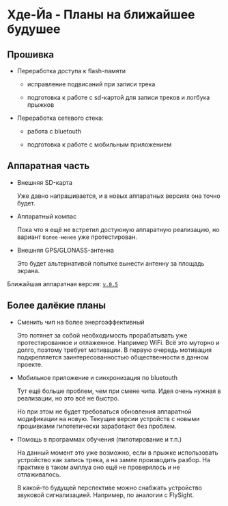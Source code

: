# Хде-Йа - Планы на ближайшее будушее

## Прошивка

* Переработка доступа к flash-памяти
    
    * исправление подвисаний при записи трека
    
    * подготовка к работе с sd-картой для записи треков и логбука прыжков

* Переработка сетевого стека:
    
    * работа с bluetouth
    
    * подготовка к работе с мобильным приложением

## Аппаратная часть

* Внешняя SD-карта

    Уже давно напрашивается, и в новых аппаратных версиях она точно будет.

* Аппаратный компас

    Пока что я ещё не встретил достуюную аппаратную реализацию, но вариант `более-менее` уже протестирован.

* Внешняя GPS/GLONASS-антенна

    Это будет альтернативой попытке вынести антенну за площадь экрана.

Ближайшая аппаратная версия: [`v.0.5`](../models/03.v.0.5.md)

## Более далёкие планы

* Сменить чип на более энергоэффективный

    Это потянет за собой необходимость прорабатывать уже протестированное и отлаженное. Например WiFi. Всё это муторно и долго, поэтому требует мотивации. В первую очередь мотивация подкрепляется заинтересованностью общественности в данном проекте.

* Мобильное приложение и синхронизация по bluetouth

    Тут ещё больше проблем, чем при смене чипа. Идея очень нужная в реализации, но это всё не быстро.
    
    Но при этом не будет требоваться обновления аппаратной модификации на новую. Текущие версии устройств с новыми прошивками гипотетически заработают без проблем.

* Помощь в программах обучения (пилотирование и т.п.)

    На данный момент это уже возможно, если в прыжке использовать устройство как запись трека, а на замле производить разбор. На практике в таком амплуа оно ещё не проверялось и не отлаживалось.
    
    В какой-то будущей перспективе можно снабжать устройство звуковой сигнализацией. Например, по аналогии с FlySight.
